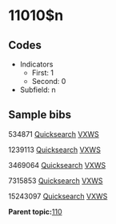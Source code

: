 # 11010$n

## Codes

-   Indicators
    -   First: 1
    -   Second: 0
-   Subfield: n

## Sample bibs

534871 [Quicksearch](https://search.library.yale.edu/catalog/534871) [VXWS](http://prodorbis.library.yale.edu:7014/vxws/GetHoldingsService?bibId=534871)

1239113 [Quicksearch](https://search.library.yale.edu/catalog/1239113) [VXWS](http://prodorbis.library.yale.edu:7014/vxws/GetHoldingsService?bibId=1239113)

3469064 [Quicksearch](https://search.library.yale.edu/catalog/3469064) [VXWS](http://prodorbis.library.yale.edu:7014/vxws/GetHoldingsService?bibId=3469064)

7315853 [Quicksearch](https://search.library.yale.edu/catalog/7315853) [VXWS](http://prodorbis.library.yale.edu:7014/vxws/GetHoldingsService?bibId=7315853)

15243097 [Quicksearch](https://search.library.yale.edu/catalog/15243097) [VXWS](http://prodorbis.library.yale.edu:7014/vxws/GetHoldingsService?bibId=15243097)

**Parent topic:**[110](../../tags/110/110.md)

